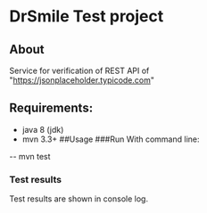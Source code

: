 # DrSmile Test project

## About
Service for verification of REST API of "https://jsonplaceholder.typicode.com"
## Requirements:
- java 8 (jdk)
- mvn 3.3+
##Usage
###Run
With command line: 

-- mvn test

### Test results
Test results are shown in console log.